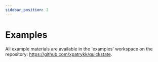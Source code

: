 ```yaml
---
sidebar_position: 2
---
```


# Examples

All example materials are available in the 'examples' workspace on the repository: https://github.com/xpatrykk/quickstate.